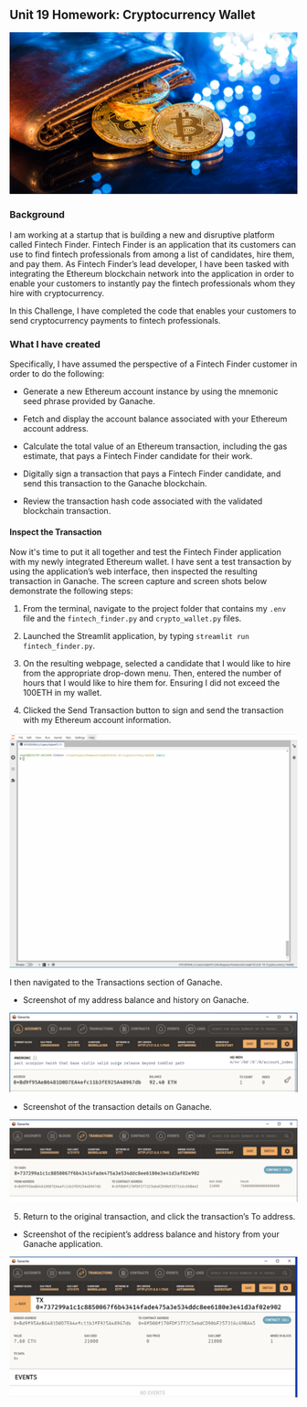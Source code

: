 ## Unit 19 Homework: Cryptocurrency Wallet

![An image shows a wallet with bitcoin.](Images/19-4-challenge-image.png)

### Background

I am working at a startup that is building a new and disruptive platform called Fintech Finder. Fintech Finder is an application that its customers can use to find fintech professionals from among a list of candidates, hire them, and pay them. As Fintech Finder’s lead developer, I have been tasked with integrating the Ethereum blockchain network into the application in order to enable your customers to instantly pay the fintech professionals whom they hire with cryptocurrency.

In this Challenge, I have completed the code that enables your customers to send cryptocurrency payments to fintech professionals. 

### What I have created

Specifically, I have assumed the perspective of a Fintech Finder customer in order to do the following:

* Generate a new Ethereum account instance by using the mnemonic seed phrase provided by Ganache.

* Fetch and display the account balance associated with your Ethereum account address.

* Calculate the total value of an Ethereum transaction, including the gas estimate, that pays a Fintech Finder candidate for their work.

* Digitally sign a transaction that pays a Fintech Finder candidate, and send this transaction to the Ganache blockchain.

* Review the transaction hash code associated with the validated blockchain transaction.


#### Inspect the Transaction

Now it's time to put it all together and test the Fintech Finder application with my newly integrated Ethereum wallet. I have sent a test transaction by using the application’s web interface, then inspected the resulting transaction in Ganache. The screen capture and screen shots below demonstrate the following steps:

1. From the terminal, navigate to the project folder that contains my `.env` file and the `fintech_finder.py` and `crypto_wallet.py` files. 

2. Launched the Streamlit application, by typing `streamlit run fintech_finder.py`.


3. On the resulting webpage, selected a candidate that I would like to hire from the appropriate drop-down menu. Then, entered the number of hours that I would like to hire them for. Ensuring I did not exceed the 100ETH in my wallet. 

4. Clicked the Send Transaction button to sign and send the transaction with my Ethereum account information. 

![Step1-4](https://github.com/apfreeman/Unit-19-Cryptocurrency-Wallet/blob/main/Images/capture.gif?raw=true)

 I then navigated to the Transactions section of Ganache.

* Screenshot of my address balance and history on Ganache. 

![Step4a](https://github.com/apfreeman/Unit-19-Cryptocurrency-Wallet/blob/main/Images/address_balance.PNG?raw=true)

* Screenshot of the transaction details on Ganache. 

![Step4b](https://github.com/apfreeman/Unit-19-Cryptocurrency-Wallet/blob/main/Images/transaction_small.PNG?raw=true)

5. Return to the original transaction, and click the transaction’s To address.

* Screenshot of the recipient’s address balance and history from your Ganache application. 

![Step5](https://github.com/apfreeman/Unit-19-Cryptocurrency-Wallet/blob/main/Images/transaction.PNG?raw=true)
